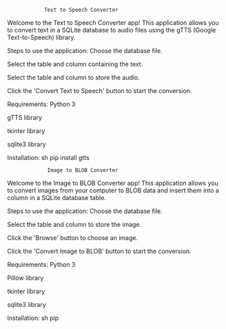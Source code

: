                 Text to Speech Converter

Welcome to the Text to Speech Converter app! This application allows you to convert text in a SQLite database to audio files using the gTTS (Google Text-to-Speech) library.

Steps to use the application:
Choose the database file.

Select the table and column containing the text.

Select the table and column to store the audio.

Click the 'Convert Text to Speech' button to start the conversion.

Requirements:
Python 3

gTTS library

tkinter library

sqlite3 library

Installation:
sh
pip install gtts

                 Image to BLOB Converter
Welcome to the Image to BLOB Converter app! This application allows you to convert images from your computer to BLOB data and insert them into a column in a SQLite database table.

Steps to use the application:
Choose the database file.

Select the table and column to store the image.

Click the 'Browse' button to choose an image.

Click the 'Convert Image to BLOB' button to start the conversion.

Requirements:
Python 3

Pillow library

tkinter library

sqlite3 library

Installation:
sh
pip 